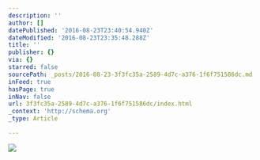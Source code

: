 ```yaml
---
description: ''
author: []
datePublished: '2016-08-23T23:40:54.940Z'
dateModified: '2016-08-23T23:35:48.288Z'
title: ''
publisher: {}
via: {}
starred: false
sourcePath: _posts/2016-08-23-3f3fc35a-2589-4d7c-a376-1f6f751586dc.md
inFeed: true
hasPage: true
inNav: false
url: 3f3fc35a-2589-4d7c-a376-1f6f751586dc/index.html
_context: 'http://schema.org'
_type: Article

---
```

![](https://the-grid-user-content.s3-us-west-2.amazonaws.com/196d86f9-40ae-4fa3-88ca-b10056006dbb.jpg)